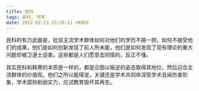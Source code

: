 ```yaml
---
title: 民科
tags: 民科, 书写
date: 2012-02-13 23:26:11 +0800
---
```



民科的有力武器是，批驳主流学术群体如何对他们的学历不屑一顾，如何不接受他们的成果，他们是如何创新发现了前人所未能，他们是如何发现了现有理论的重大问题却被卫道士迫害。这些都是人们愿意去同情的，反正不懂。

其实民科和韩寒的本质是一样的，都是企图以叛逆的姿态取得其地位，然后迎合主流群体的价值观。他们之所以能得宠，关键还是学术共同体深受学术丑闻伤害形象，学术腐败削弱实力，应试教育毁坏其再生。

